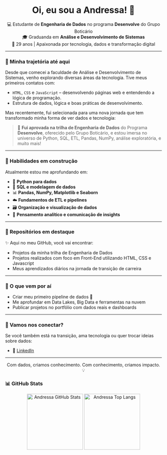 <h1 align="center">Oi, eu sou a Andressa! 👋</h1>

<p align="center">
  💻 Estudante de <strong>Engenharia de Dados</strong> no programa <strong>Desenvolve</strong> do Grupo Boticário<br>
  🎓 Graduanda em <strong>Análise e Desenvolvimento de Sistemas</strong><br>
  📍 29 anos | Apaixonada por tecnologia, dados e transformação digital
</p>

---

### 🚀 Minha trajetória até aqui

Desde que comecei a faculdade de Análise e Desenvolvimento de Sistemas, venho explorando diversas áreas da tecnologia. Tive meus primeiros contatos com:

- `HTML`, `CSS` e `JavaScript` – desenvolvendo páginas web e entendendo a lógica de programação.
- Estrutura de dados, lógica e boas práticas de desenvolvimento.

Mas recentemente, fui selecionada para uma nova jornada que tem transformado minha forma de ver dados e tecnologia:

> 🎯 **Fui aprovada na trilha de Engenharia de Dados** do Programa **Desenvolve**, oferecido pelo Grupo Boticário, e estou imersa no universo de Python, SQL, ETL, Pandas, NumPy, análise exploratória, e muito mais!

---

### 🔧 Habilidades em construção

Atualmente estou me aprofundando em:

- 🐍 **Python para dados**
- 🧱 **SQL e modelagem de dados**
- 📊 **Pandas, NumPy, Matplotlib e Seaborn**
- ☁️ **Fundamentos de ETL e pipelines**
- 🗃️ **Organização e visualização de dados**
- 🧠 **Pensamento analítico e comunicação de insights**

---

### 🧪 Repositórios em destaque

✨ Aqui no meu GitHub, você vai encontrar:

- Projetos da minha trilha de Engenharia de Dados
- Projetos realizados com foco em Front-End utilizando HTML, CSS e Javascript
- Meus aprendizados diários na jornada de transição de carreira

---

### 🌱 O que vem por aí

- Criar meu primeiro pipeline de dados 💾
- Me aprofundar em Data Lakes, Big Data e ferramentas na nuvem
- Publicar projetos no portfólio com dados reais e dashboards

---

### 🤝 Vamos nos conectar?

Se você também está na transição, ama tecnologia ou quer trocar ideias sobre dados:

- 💼 [LinkedIn](https://www.linkedin.com/in/andressa-omadureira/)


---

<p align="center">
  Com dados, criamos conhecimento. Com conhecimento, criamos impacto. 💡
</p>

### 📊 GitHub Stats

<p align="center">
  <img height="180em" src="https://github-readme-stats.vercel.app/api?username=Andressa-Madureira&show_icons=true&theme=radical&hide_border=true" alt="Andressa GitHub Stats"/>
  <img height="180em" src="https://github-readme-stats.vercel.app/api/top-langs/?username=Andressa-Madureira&layout=compact&theme=radical&hide_border=true" alt="Andressa Top Langs"/>
</p>
